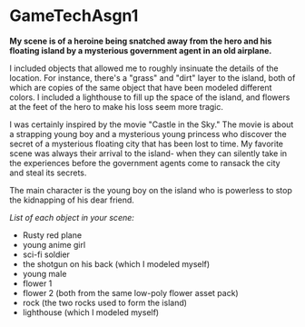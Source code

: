 # GameTechAsgn1

**My scene is of a heroine being snatched away from the hero and his floating island by a mysterious government agent in an old airplane.**

I included objects that allowed me to roughly insinuate the details of the location. For instance, there's a "grass" and "dirt" layer to the island, both of which are copies of the same object that have been modeled different colors. I included a lighthouse to fill up the space of the island, and flowers at the feet of the hero to make his loss seem more tragic. 

I was certainly inspired by the movie "Castle in the Sky." The movie is about a strapping young boy and a mysterious young princess who discover the secret of a mysterious floating city that has been lost to time. My favorite scene was always their arrival to the island- when they can silently take in the experiences before the government agents come to ransack the city and steal its secrets. 

The main character is the young boy on the island who is powerless to stop the kidnapping of his dear friend.

*List of each object in your scene:*
- Rusty red plane
- young anime girl
- sci-fi soldier 
- the shotgun on his back (which I modeled myself)
- young male
- flower 1
- flower 2 (both from the same low-poly flower asset pack)
- rock (the two rocks used to form the island)
- lighthouse (which I modeled myself)
 
 
